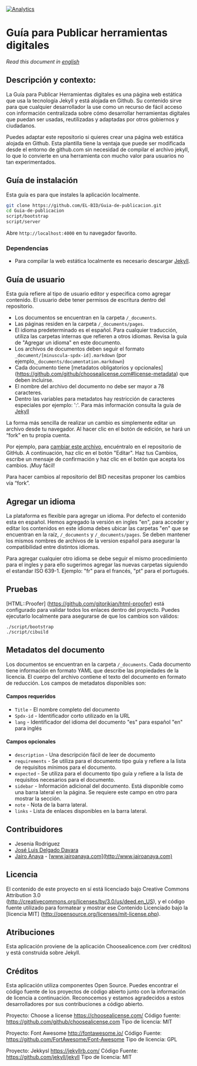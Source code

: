 [![Analytics](https://gabeacon.irvinlim.com/UA-4677001-16/guia-de-publicacion/readme?useReferer)](https://github.com/EL-BID/guia-de-publicacion)
# Guía para Publicar herramientas digitales
*Read this document in [english](https://github.com/EL-BID/guia-de-publicacion/blob/master/REAMDE_en.md)*
## Descripción y contexto:

La Guía para Publicar Herramientas digitales es una página web estática que usa la tecnología Jekyll y está alojada en Github. Su contenido sirve para que cualquier desarrollador la use como un recurso de fácil acceso con información centralizada sobre cómo desarrollar herramientas digitales que puedan ser usadas, reutilizadas y adaptadas por otros gobiernos y ciudadanos.

Puedes adaptar este repositorio si quieres crear una página web estática alojada en Github. Esta plantilla tiene la ventaja que puede ser modificada desde el entorno de github.com sin necesidad de compilar el archivo jekyll, lo que lo convierte en una herramienta con mucho valor para usuarios no tan experimentados.

## Guía de instalación

Esta guía es para que instales la aplicación localmente.

```bash
git clone https://github.com/EL-BID/Guia-de-publicacion.git
cd Guia-de-publicacion
script/bootstrap
script/server
```

Abre `http://localhost:4000` en tu navegador favorito.

### Dependencias
* Para compilar la web estática localmente es necesario descargar [Jekyll](https://jekyllrb.com/).

## Guía de usuario

Esta guía refiere al tipo de usuario editor y especifica como agregar contenido. El usuario debe tener permisos de escritura dentro del repositorio.

* Los documentos se encuentran en la carpeta `/_documents`.
* Las páginas residen en la carpeta `/_documents/pages`.
* El idioma predeterminado es el español. Para cualquier traducción, utiliza las carpetas internas que refieren a otros idiomas. Revisa la guía de "Agregar un idioma" en este documento.
* Los archivos de documentos deben seguir el formato `_document/[minuscula-spdx-id].markdown` (por ejemplo,`_documents/documentation.markdown`)
* Cada documento tiene [metadatos obligatorios y opcionales] (https://github.com/github/choosealicense.com#license-metadata) que deben incluirse.
* El nombre del archivo del documento no debe ser mayor a 78 caracteres.
* Dentro las variables para metadatos hay restricción de caracteres especiales por ejemplo: ':'. Para más información consulta la guía de [Jekyll](https://jekyllrb.com/)

La forma más sencilla de realizar un cambio es simplemente editar un archivo desde tu navegador.
Al hacer clic en el botón de edición, se hará un “fork” en tu propia cuenta.

Por ejemplo, para [cambiar este archivo](/documents/documentation.markdown),
encuéntralo en el repositorio de GitHub. A continuación, haz clic en el botón "Editar". Haz tus
Cambios, escribe un mensaje de confirmación y haz clic en el botón que acepta los cambios.
¡Muy fácil!

Para hacer cambios al repositorio del BID necesitas proponer los cambios vía “fork”.

## Agregar un idioma

La plataforma es flexible para agregar un idioma. Por defecto el contenido esta en español. Hemos agregado la versión en ingles "en", para acceder y editar los contenidos en este idioma debes ubicar las carpetas "en" que se encuentran en la raíz, `/_documents` y `/_documents/pages`. Se deben mantener los mismos nombres de archivos de la version español para asegurar la compatibilidad entre distintos idiomas. 

Para agregar cualquier otro idioma se debe seguir el mismo procedimiento para el ingles y para ello sugerimos agregar las nuevas carpetas siguiendo el estandar ISO 639-1. Ejemplo: "fr" para el francés, "pt" para el portugués.

## Pruebas

[HTML::Proofer] (https://github.com/gjtorikian/html-proofer) está configurado para validar todos los enlaces dentro del proyecto. Puedes ejecutarlo localmente para asegurarse de que los cambios son válidos:

```shell
./script/bootstrap
./script/cibuild
```

## Metadatos del documento

Los documentos se encuentran en la carpeta `/_documents`. Cada documento tiene información en formato YAML que describe las propiedades de la licencia. El cuerpo del archivo contiene el texto del documento en formato de reducción. Los campos de metadatos disponibles son:

#### Campos requeridos

* `Title` - El nombre completo del documento
* `Spdx-id` - Identificador corto utilizado en la URL
* `lang` - Identificador del idioma del documento "es" para español "en" para inglés

#### Campos opcionales

* `description` - Una descripción fácil de leer de documento
* `requirements` - Se utiliza para el documento tipo guía y refiere a la lista de requisitos mínimos para el documento.
* `expected` - Se utiliza para el documento tipo guía y refiere a la lista de requisitos necesarios para el documento.
* `sidebar` - Información adicional del documento. Está disponible como una barra lateral en la página. Se requiere este campo en otro para mostrar la sección.
* `note` - Nota de la barra lateral.
* `links` - Lista de enlaces disponibles en la barra lateral.

## Contribuidores

* Jesenia Rodriguez
* [José Luis Delgado Davara](www.twitter.com/jldelda)
* [Jairo Anaya](https://github.com/jairoanaya/) - [www.jairoanaya.com](http://www.jairoanaya.com)

## Licencia

El contenido de este proyecto en sí está licenciado bajo Creative Commons Attribution 3.0 (http://creativecommons.org/licenses/by/3.0/us/deed.en_US), y el código fuente utilizado para formatear y mostrar ese Contenido Licenciado bajo la [licencia MIT] (http://opensource.org/licenses/mit-license.php).

## Atribuciones

Esta aplicación proviene de la aplicación Choosealicence.com (ver créditos) y está construida sobre Jekyll.

## Créditos

Esta aplicación utiliza componentes Open Source. Puedes encontrar el código fuente de los proyectos de código abierto junto con la información de licencia a continuación. Reconocemos y estamos agradecidos a estos desarrolladores por sus contribuciones a código abierto.

Proyecto: Choose a license https://choosealicense.com/
Código fuente: https://github.com/github/choosealicense.com
Tipo de licencia: MIT

Proyecto: Font Awesome http://fontawesome.io/
Código Fuente: https://github.com/FortAwesome/Font-Awesome
Tipo de licencia: GPL

Proyecto: Jekkysl https://jekyllrb.com/
Código Fuente: https://github.com/jekyll/jekyll
Tipo de licencia: MIT
